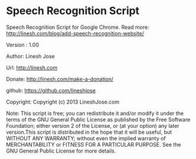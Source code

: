 Speech Recognition Script
=======================

Speech Recognition Script for Google Chrome. Read more: http://linesh.com/blog/add-speech-recognition-website/

Version : 1.00

Author: Linesh Jose

Url: http://linesh.com

Donate:  http://linesh.com/make-a-donation/

github: https://github.com/lineshjose

Copyright: Copyright (c) 2013 LineshJose.com


Note: This script is free; you can redistribute it and/or modify  it under the terms of the GNU General Public License as published by the Free Software Foundation; either version 2 of the License, or (at your option) any later version.This script is distributed in the hope 
that it will be useful,   but WITHOUT ANY WARRANTY; without even the implied warranty of MERCHANTABILITY or FITNESS FOR A PARTICULAR PURPOSE. 	See the  GNU General Public License for more details.
